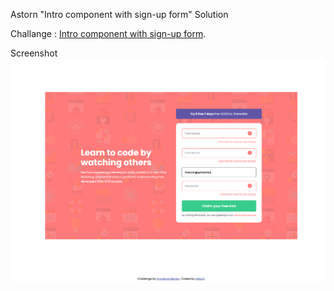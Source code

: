 Astorn "Intro component with sign-up form" Solution

Challange : [Intro component with sign-up form](https://www.frontendmentor.io/challenges/intro-component-with-signup-form-5cf91bd49edda32581d28fd1/hub).

Screenshot
![Screenshot](/images/Screenshoot.png)
